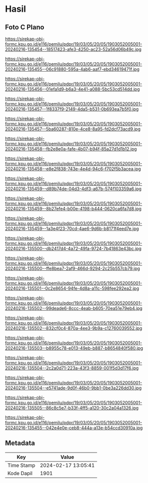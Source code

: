 # Hasil

## Foto C Plano

https://sirekap-obj-formc.kpu.go.id/e116/pemilu/pdpr/19/03/05/20/05/1903052005001-20240216-135454--18517423-afe3-4250-ac23-52a56d06b49c.jpg

https://sirekap-obj-formc.kpu.go.id/e116/pemilu/pdpr/19/03/05/20/05/1903052005001-20240216-135455--06c91880-595a-4ab6-aaf7-ebd34619471f.jpg

https://sirekap-obj-formc.kpu.go.id/e116/pemilu/pdpr/19/03/05/20/05/1903052005001-20240216-135456--01efa1d9-b6a3-4e41-a088-5bc53cd514dd.jpg

https://sirekap-obj-formc.kpu.go.id/e116/pemilu/pdpr/19/03/05/20/05/1903052005001-20240216-135457--1f8337f9-2149-4da5-b531-0b693ea7b5f0.jpg

https://sirekap-obj-formc.kpu.go.id/e116/pemilu/pdpr/19/03/05/20/05/1903052005001-20240216-135457--5ba60287-810e-4ce8-8a95-fd2dcf73acd9.jpg

https://sirekap-obj-formc.kpu.go.id/e116/pemilu/pdpr/19/03/05/20/05/1903052005001-20240216-135458--fb2e8e0a-fafe-4b07-b94f-85a27d1d1b12.jpg

https://sirekap-obj-formc.kpu.go.id/e116/pemilu/pdpr/19/03/05/20/05/1903052005001-20240216-135458--e8e2f838-743e-4e4d-94c6-f702f5b3acea.jpg

https://sirekap-obj-formc.kpu.go.id/e116/pemilu/pdpr/19/03/05/20/05/1903052005001-20240216-135459--d89b74de-04d3-4df3-a67b-574f103359a6.jpg

https://sirekap-obj-formc.kpu.go.id/e116/pemilu/pdpr/19/03/05/20/05/1903052005001-20240216-135459--8b27efe4-b00e-4198-b444-0620ca6fa7d8.jpg

https://sirekap-obj-formc.kpu.go.id/e116/pemilu/pdpr/19/03/05/20/05/1903052005001-20240216-135459--1a3e4f23-70cd-4ae6-9d6b-b8171f4eed7e.jpg

https://sirekap-obj-formc.kpu.go.id/e116/pemilu/pdpr/19/03/05/20/05/1903052005001-20240216-135500--db2417d4-4a72-49fa-9724-7b41863e43bc.jpg

https://sirekap-obj-formc.kpu.go.id/e116/pemilu/pdpr/19/03/05/20/05/1903052005001-20240216-135500--ffe8bea7-2af9-466d-9294-2c25b557cb79.jpg

https://sirekap-obj-formc.kpu.go.id/e116/pemilu/pdpr/19/03/05/20/05/1903052005001-20240216-135501--0c2e8654-94fe-4d8a-a11c-598fee292ea2.jpg

https://sirekap-obj-formc.kpu.go.id/e116/pemilu/pdpr/19/03/05/20/05/1903052005001-20240216-135502--99deade6-8ccc-4eab-b605-70ea51e79eb4.jpg

https://sirekap-obj-formc.kpu.go.id/e116/pemilu/pdpr/19/03/05/20/05/1903052005001-20240216-135502--832cf0c4-870a-4ee3-9b9a-c12760039552.jpg

https://sirekap-obj-formc.kpu.go.id/e116/pemilu/pdpr/19/03/05/20/05/1903052005001-20240216-135503--b8955c78-e013-49eb-b887-b8654840f580.jpg

https://sirekap-obj-formc.kpu.go.id/e116/pemilu/pdpr/19/03/05/20/05/1903052005001-20240216-135504--2c2a0d71-223a-43f3-8859-001f5d3d17f6.jpg

https://sirekap-obj-formc.kpu.go.id/e116/pemilu/pdpr/19/03/05/20/05/1903052005001-20240216-135504--e5741ade-9d0f-46b0-9bb1-0be3a226dd30.jpg

https://sirekap-obj-formc.kpu.go.id/e116/pemilu/pdpr/19/03/05/20/05/1903052005001-20240216-135505--86c8c5e7-b33f-4ff5-a120-30c2a04a1326.jpg

https://sirekap-obj-formc.kpu.go.id/e116/pemilu/pdpr/19/03/05/20/05/1903052005001-20240216-135455--042e4e0e-ceb8-444a-a13e-b54ccd30910a.jpg


## Metadata

| Key        | Value               |
| ---------- | ------------------- |
| Time Stamp | 2024-02-17 13:05:41 |
| Kode Dapil | 1901                |



